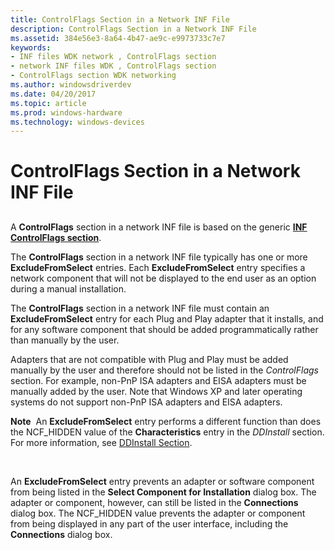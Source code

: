 ```yaml
---
title: ControlFlags Section in a Network INF File
description: ControlFlags Section in a Network INF File
ms.assetid: 384e56e3-8a64-4b47-ae9c-e9973733c7e7
keywords:
- INF files WDK network , ControlFlags section
- network INF files WDK , ControlFlags section
- ControlFlags section WDK networking
ms.author: windowsdriverdev
ms.date: 04/20/2017
ms.topic: article
ms.prod: windows-hardware
ms.technology: windows-devices
---
```


# ControlFlags Section in a Network INF File


## <a href="" id="ddk-controlflags-section-ng"></a>


A **ControlFlags** section in a network INF file is based on the generic [**INF ControlFlags section**](https://msdn.microsoft.com/library/windows/hardware/ff546342).

The **ControlFlags** section in a network INF file typically has one or more **ExcludeFromSelect** entries. Each **ExcludeFromSelect** entry specifies a network component that will not be displayed to the end user as an option during a manual installation.

The **ControlFlags** section in a network INF file must contain an **ExcludeFromSelect** entry for each Plug and Play adapter that it installs, and for any software component that should be added programmatically rather than manually by the user.

Adapters that are not compatible with Plug and Play must be added manually by the user and therefore should not be listed in the *ControlFlags* section. For example, non-PnP ISA adapters and EISA adapters must be manually added by the user. Note that Windows XP and later operating systems do not support non-PnP ISA adapters and EISA adapters.

**Note**  An **ExcludeFromSelect** entry performs a different function than does the NCF\_HIDDEN value of the **Characteristics** entry in the *DDInstall* section. For more information, see [DDInstall Section](ddinstall-section-in-a-network-inf-file.md).

 

An **ExcludeFromSelect** entry prevents an adapter or software component from being listed in the **Select Component for Installation** dialog box. The adapter or component, however, can still be listed in the **Connections** dialog box. The NCF\_HIDDEN value prevents the adapter or component from being displayed in any part of the user interface, including the **Connections** dialog box.

 

 





